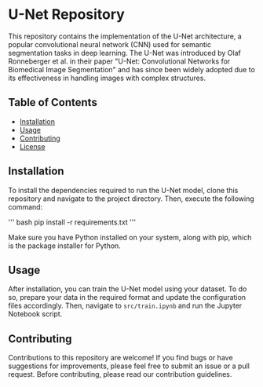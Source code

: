 # U-Net Repository

This repository contains the implementation of the U-Net architecture, a popular convolutional neural network (CNN) used for semantic segmentation tasks in deep learning. The U-Net was introduced by Olaf Ronneberger et al. in their paper "U-Net: Convolutional Networks for Biomedical Image Segmentation" and has since been widely adopted due to its effectiveness in handling images with complex structures.

## Table of Contents

- [Installation](#installation)
- [Usage](#usage)
- [Contributing](#contributing)
- [License](#license)

## Installation

To install the dependencies required to run the U-Net model, clone this repository and navigate to the project directory. Then, execute the following command:

''' bash pip install -r requirements.txt
'''

Make sure you have Python installed on your system, along with pip, which is the package installer for Python.

## Usage

After installation, you can train the U-Net model using your dataset. To do so, prepare your data in the required format and update the configuration files accordingly. Then, navigate to `src/train.ipynb` and run the Jupyter Notebook script.

## Contributing

Contributions to this repository are welcome! If you find bugs or have suggestions for improvements, please feel free to submit an issue or a pull request. Before contributing, please read our contribution guidelines.


